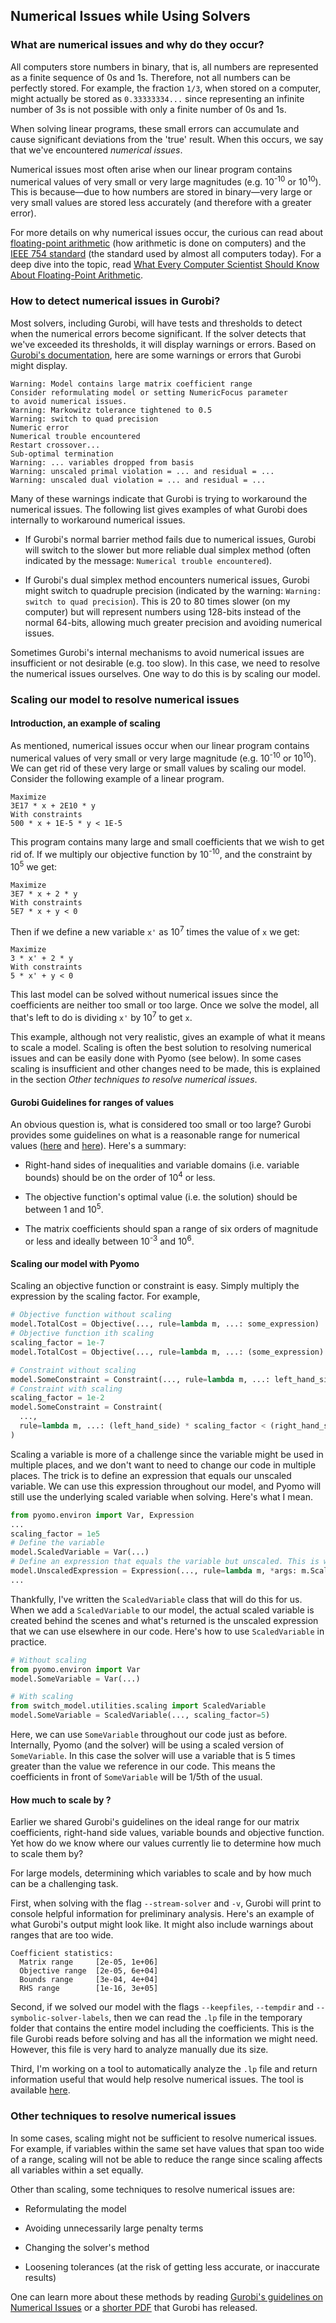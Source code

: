 ## Numerical Issues while Using Solvers

### What are numerical issues and why do they occur?

All computers store numbers in binary, that is, all numbers are represented as a finite sequence of 0s and 1s.
Therefore, not all numbers can be perfectly stored. For example, the fraction
`1/3`, when stored on a computer, might actually be stored as `0.33333334...` since representing an infinite number of 3s
is not possible with only a finite number of 0s and 1s.

When solving linear programs, these small errors can accumulate and cause significant deviations from the
'true' result. When this occurs, we say that we've encountered *numerical issues*.

Numerical issues most often arise when our linear program contains numerical values of very small or very large
magnitudes (e.g. 10<sup>-10</sup> or 10<sup>10</sup>). This is because—due to how numbers are stored in binary—very large or
very small values are stored less accurately (and therefore with a greater error).

For more details on why numerical issues occur, the curious can read
about [floating-point arithmetic](https://en.wikipedia.org/wiki/Floating-point_arithmetic)
(how arithmetic is done on computers) and the [IEEE 754 standard](https://en.wikipedia.org/wiki/IEEE_754)
(the standard used by almost all computers today). For a deep dive into the topic,
read [What Every Computer Scientist Should Know About Floating-Point Arithmetic](https://www.itu.dk/~sestoft/bachelor/IEEE754_article.pdf).

### How to detect numerical issues in Gurobi?

Most solvers, including Gurobi, will have tests and thresholds to detect when the numerical errors become
significant. If the solver detects that we've exceeded its thresholds, it will display warnings or errors. Based
on [Gurobi's documentation](https://www.gurobi.com/documentation/9.1/refman/does_my_model_have_numeric.html), here are
some warnings or errors that Gurobi might display.

```
Warning: Model contains large matrix coefficient range
Consider reformulating model or setting NumericFocus parameter
to avoid numerical issues.
Warning: Markowitz tolerance tightened to 0.5
Warning: switch to quad precision
Numeric error
Numerical trouble encountered
Restart crossover...
Sub-optimal termination
Warning: ... variables dropped from basis
Warning: unscaled primal violation = ... and residual = ...
Warning: unscaled dual violation = ... and residual = ...
```

Many of these warnings indicate that Gurobi is trying to workaround the numerical issues. The following list gives
examples of what Gurobi does internally to workaround numerical issues.

- If Gurobi's normal barrier method fails due to numerical issues, Gurobi will switch to the slower but more reliable
  dual simplex method (often indicated by the message: `Numerical trouble encountered`).


- If Gurobi's dual simplex method encounters numerical issues, Gurobi might switch to quadruple precision
  (indicated by the warning: `Warning: switch to quad precision`). This is 20 to
  80 times slower (on my computer) but will represent numbers using 128-bits instead of the normal 64-bits, allowing
  much greater precision and avoiding numerical issues.

Sometimes Gurobi's internal mechanisms to avoid numerical issues are insufficient or not desirable
(e.g. too slow). In this case, we need to resolve the numerical issues ourselves. One way to do this is by scaling our
model.

### Scaling our model to resolve numerical issues

#### Introduction, an example of scaling

As mentioned, numerical issues occur when our linear program contains numerical values of very small or very large
magnitude (e.g. 10<sup>-10</sup> or 10<sup>10</sup>). We can get rid of these very large or small values by scaling our model. Consider
the following example of a linear program.

```
Maximize
3E17 * x + 2E10 * y
With constraints
500 * x + 1E-5 * y < 1E-5
```

This program contains many large and small coefficients that we wish to get rid of. If we multiply our objective
function by 10<sup>-10</sup>, and the constraint by 10<sup>5</sup> we get:

```
Maximize
3E7 * x + 2 * y
With constraints
5E7 * x + y < 0
```

Then if we define a new variable `x'` as 10<sup>7</sup> times the value of `x` we get:

```
Maximize
3 * x' + 2 * y
With constraints
5 * x' + y < 0
```

This last model can be solved without numerical issues since the coefficients are neither too
small or too large. Once we solve the model,
all that's left to do is dividing `x'` by 10<sup>7</sup> to get `x`.

This example, although not very realistic, gives an example
of what it means to scale a model. Scaling is often the best solution to resolving numerical issues
and can be easily done with Pyomo (see below). In some cases scaling is insufficient and other
changes need to be made, this is explained in the section *Other techniques to resolve numerical issues*.

#### Gurobi Guidelines for ranges of values

An obvious question is, what is considered too small or too large?
Gurobi provides some guidelines on what is a reasonable range
for numerical values ([here](https://www.gurobi.com/documentation/9.1/refman/recommended_ranges_for_var.html) and [here](https://www.gurobi.com/documentation/9.1/refman/advanced_user_scaling.html)).
Here's a summary:

- Right-hand sides of inequalities and variable domains (i.e. variable bounds) should
  be on the order of 10<sup>4</sup> or less.

- The objective function's optimal value (i.e. the solution) should be between 1 and 10<sup>5</sup>.

- The matrix coefficients should span a range of six orders of magnitude
  or less and ideally between 10<sup>-3</sup> and 10<sup>6</sup>.




#### Scaling our model with Pyomo

Scaling an objective function or constraint is easy.
Simply multiply the expression by the scaling factor. For example,

```python
# Objective function without scaling
model.TotalCost = Objective(..., rule=lambda m, ...: some_expression)
# Objective function ith scaling
scaling_factor = 1e-7
model.TotalCost = Objective(..., rule=lambda m, ...: (some_expression) * scaling_factor)

# Constraint without scaling
model.SomeConstraint = Constraint(..., rule=lambda m, ...: left_hand_side < right_hand_side)
# Constraint with scaling
scaling_factor = 1e-2
model.SomeConstraint = Constraint(
  ..., 
  rule=lambda m, ...: (left_hand_side) * scaling_factor < (right_hand_side) * scaling_factor
)
```

Scaling a variable is more of a challenge since the variable
might be used in multiple places, and we don't want to need
to change our code in multiple places. The trick is to define an expression that equals our unscaled variable.
We can use this expression throughout our model, and Pyomo will still use the underlying
scaled variable when solving. Here's what I mean.

```python
from pyomo.environ import Var, Expression
...
scaling_factor = 1e5
# Define the variable
model.ScaledVariable = Var(...)
# Define an expression that equals the variable but unscaled. This is what we use elsewhere in our model.
model.UnscaledExpression = Expression(..., rule=lambda m, *args: m.ScaledVariable[args] / scaling_factor)
...
```

Thankfully, I've written the `ScaledVariable` class that will do this for us.
When we add a `ScaledVariable` to our model, the actual scaled
variable is created behind the scenes and what's returned is the unscaled expression that
we can use elsewhere in our code. Here's how to use `ScaledVariable` in practice.


```python
# Without scaling
from pyomo.environ import Var
model.SomeVariable = Var(...)

# With scaling
from switch_model.utilities.scaling import ScaledVariable
model.SomeVariable = ScaledVariable(..., scaling_factor=5)
```

Here, we can use `SomeVariable` throughout our code just as before.
Internally, Pyomo (and the solver) will be using a scaled version of `SomeVariable`.
In this case the solver will use a variable that is 5 times greater
than the value we reference in our code. This means the
coefficients in front of `SomeVariable` will be 1/5th of the usual.

#### How much to scale by ?

Earlier we shared Gurobi's guidelines on the ideal range for our matrix coefficients,
right-hand side values, variable bounds and objective function. Yet how do
we know where our values currently lie to determine how much to scale them by?

For large models, determining which variables to scale and by how much can be a challenging task.

First, when solving with the flag `--stream-solver` and `-v`,
Gurobi will print to console helpful information for preliminary analysis.
Here's an example of what Gurobi's output might look like. It might also
include warnings about ranges that are too wide.

```
Coefficient statistics:
  Matrix range     [2e-05, 1e+06]
  Objective range  [2e-05, 6e+04]
  Bounds range     [3e-04, 4e+04]
  RHS range        [1e-16, 3e+05]
```

Second, if we solved our model with the flags `--keepfiles`, `--tempdir` and `--symbolic-solver-labels`, then
we can read the `.lp` file in the temporary folder that contains the entire model including the coefficients.
This is the file Gurobi reads before solving and has all the information we might need.
However, this file is very hard to analyze manually due its size.

Third, I'm working on a tool to automatically analyze the `.lp` file and return information
useful that would help resolve numerical issues. The tool is available [here](https://github.com/staadecker/lp-analyzer).


### Other techniques to resolve numerical issues

In some cases, scaling might not be sufficient to resolve numerical issues.
For example, if variables within the same set have values that span too wide of a range,
scaling will not be able to reduce the range since scaling affects all variables
within a set equally.

Other than scaling, some techniques to resolve numerical issues are:

- Reformulating the model

- Avoiding unnecessarily large penalty terms

- Changing the solver's method

- Loosening tolerances (at the risk of getting less accurate, or inaccurate results)

One can learn more about these methods
by reading [Gurobi's guidelines on Numerical Issues](https://www.gurobi.com/documentation/9.1/refman/guidelines_for_numerical_i.html)
or a [shorter PDF](http://files.gurobi.com/Numerics.pdf) that Gurobi has released.



